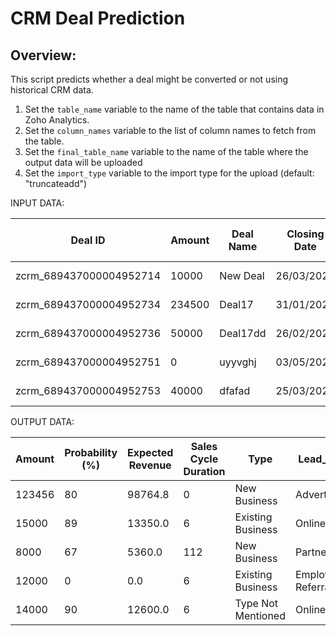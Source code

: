 # CRM Deal Prediction
## Overview: 
This script predicts whether a deal might be converted or not using historical CRM data.

1. Set the `table_name` variable to the name of the table that contains data in Zoho Analytics.
2. Set the `column_names` variable to the list of column names to fetch from the table.
3. Set the `final_table_name` variable to the name of the table where the output data will be uploaded
4. Set the `import_type` variable to the import type for the upload (default: "truncateadd")

INPUT DATA:

| Deal ID                  | Amount | Deal Name | Closing Date | Stage      | Type             | Probability (%) | Expected Revenue | Lead Source   | Created Time        | Modified Time       | Sales Cycle Duration |
|--------------------------|--------|-----------|--------------|------------|------------------|-----------------|------------------|---------------|---------------------|---------------------|----------------------|
| zcrm_689437000004952714   | 10000  | New Deal  | 26/03/2023   | Closed Won | New Business      | 100             | 10000.0          | Advertisement | 29/11/2022 13:02    | 29/11/2022 13:02    | 117                  |
| zcrm_689437000004952734   | 234500 | Deal17    | 31/01/2023   | Closed Won | Existing Business | 100             | 234500.0         | Partner       | 29/11/2022 13:02    | 29/11/2022 13:02    | 63                   |
| zcrm_689437000004952736   | 50000  | Deal17dd  | 26/02/2023   | Closed Won | Existing Business | 100             | 50000.0          | Partner       | 29/11/2022 13:02    | 29/11/2022 13:02    | 89                   |
| zcrm_689437000004952751   | 0      | uyyvghj   | 03/05/2023   | Closed Won | New Business      | 100             | 0.0              | Partner       | 29/11/2022 13:02    | 29/11/2022 13:02    | 155                  |
| zcrm_689437000004952753   | 40000  | dfafad    | 25/03/2023   | Closed Won | New Business      | 90              | 36000.0          | Partner       | 29/11/2022 13:02    | 29/11/2022 13:02    | 116                  |


OUTPUT DATA:

| Amount | Probability (%) | Expected Revenue | Sales Cycle Duration | Type               | Lead_Source        | Stage | Deal Prediction |
|--------|-----------------|------------------|----------------------|--------------------|--------------------|-------|-----------------|
| 123456 | 80              | 98764.8          | 0                    | New Business       | Advertisement      | 1     | 1               |
| 15000  | 89              | 13350.0          | 6                    | Existing Business  | Online Store       | 0     | 1               |
| 8000   | 67              | 5360.0           | 112                  | New Business       | Partner            | 1     | 1               |
| 12000  | 0               | 0.0              | 6                    | Existing Business  | Employee Referral  | 0     | 0               |
| 14000  | 90              | 12600.0          | 6                    | Type Not Mentioned | Online Store       | 0     | 1               |
